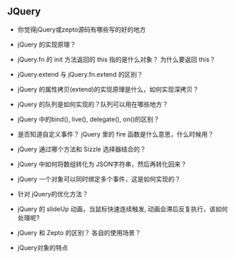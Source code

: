 ## JQuery

- 你觉得jQuery或zepto源码有哪些写的好的地方

- jQuery 的实现原理？

- jQuery.fn 的 init 方法返回的 this 指的是什么对象？ 为什么要返回 this？

- jQuery.extend 与 jQuery.fn.extend 的区别？

- jQuery 的属性拷贝(extend)的实现原理是什么，如何实现深拷贝？

- jQuery 的队列是如何实现的？队列可以用在哪些地方？

- jQuery 中的bind(), live(), delegate(), on()的区别？

- 是否知道自定义事件？ jQuery 里的 fire 函数是什么意思，什么时候用？

- jQuery 通过哪个方法和 Sizzle 选择器结合的？

- jQuery 中如何将数组转化为 JSON字符串，然后再转化回来？

- jQuery 一个对象可以同时绑定多个事件，这是如何实现的？

- 针对 jQuery的优化方法？

- jQuery 的 slideUp 动画，当鼠标快速连续触发, 动画会滞后反复执行，该如何处理呢?

- jQuery 和 Zepto 的区别？ 各自的使用场景？

- jQuery对象的特点